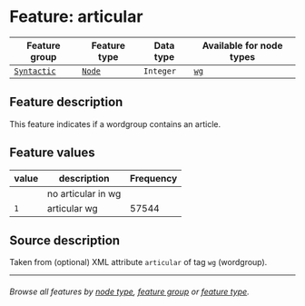 # Feature: articular

Feature group | Feature type | Data type | Available for node types
---  | --- | --- | --- 
[`Syntactic`](featuresbygroup.md#syntactic-features) | [`Node`](featuresbyfeaturetype.md#node-features) | `Integer` | [`wg`](featuresbynodetype.md#wordgroup-nodes)

## Feature description 

This feature indicates if a wordgroup contains an article.

## Feature values 

value | description | Frequency
---  | --- | --- 
` ` | no articular in wg | 
`1` |  articular wg | 57544

## Source description

Taken from (optional) XML attribute `articular` of tag `wg` (wordgroup).

---
###### *Browse all features by [node type](featuresbynodetype.md#readme), [feature group](featuresbygroup.md#readme) or [feature type](featuresbyfeaturetype.md#readme).*

